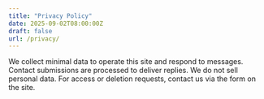 ```yaml
---
title: "Privacy Policy"
date: 2025-09-02T08:00:00Z
draft: false
url: /privacy/
---
```

We collect minimal data to operate this site and respond to messages. Contact submissions are processed to deliver replies. We do not sell personal data. For access or deletion requests, contact us via the form on the site.
